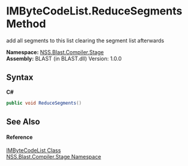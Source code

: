 # IMByteCodeList.ReduceSegments Method 
 

add all segments to this list clearing the segment list afterwards

**Namespace:**&nbsp;<a href="N_NSS_Blast_Compiler_Stage">NSS.Blast.Compiler.Stage</a><br />**Assembly:**&nbsp;BLAST (in BLAST.dll) Version: 1.0.0

## Syntax

**C#**<br />
``` C#
public void ReduceSegments()
```


## See Also


#### Reference
<a href="T_NSS_Blast_Compiler_Stage_IMByteCodeList">IMByteCodeList Class</a><br /><a href="N_NSS_Blast_Compiler_Stage">NSS.Blast.Compiler.Stage Namespace</a><br />